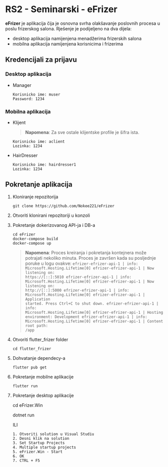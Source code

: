 # RS2 - Seminarski - eFrizer

**eFrizer** je aplikacija čija je osnovna svrha olakšavanje poslovnih procesa u poslu frizerskog salona. Rješenje je podijeljeno na dva dijela:
-	desktop aplikacija namijenjena menadžerima frizerskih salona
-	mobilna aplikacija namijenjena korisnicima i frizerima

## Kredencijali za prijavu   

### Desktop aplikacija

- Manager

    ```
    Korisnicko ime: muser 
    Password: 1234
    ```  

### Mobilna aplikacija

- Klijent

    >**Napomena**: Za sve ostale klijentske profile je šifra ista.
    ```
    Korisnicko ime: aclient                                              
    Lozinka: 1234     
    ```
    
- HairDresser

    ```
    Korisnicko ime: hairdresser1                                             
    Lozinka: 1234     
    ```

## Pokretanje aplikacija
1. Kloniranje repozitorija

    ```
    git clone https://github.com/Nokee221/eFrizer
    ```
2. Otvoriti klonirani repozitoriji u konzoli

3. Pokretanje dokerizovanog API-ja i DB-a


    ```
    cd eFrizer
    docker-compose build
    docker-compose up
    ```
    >**Napomena**: Proces kreiranja i pokretanja kontejnera može potrajati nekoliko minuta. Proces je završen kada su posljednje poruke u logu ovakve: <code>efrizer-efrizer-api-1  | info: Microsoft.Hosting.Lifetime[0]
efrizer-efrizer-api-1  |       Now listening on: https://[::]:5010
efrizer-efrizer-api-1  | info: Microsoft.Hosting.Lifetime[0]
efrizer-efrizer-api-1  |       Now listening on: http://[::]:5000
efrizer-efrizer-api-1  | info: Microsoft.Hosting.Lifetime[0]
efrizer-efrizer-api-1  |       Application started. Press Ctrl+C to shut down.
efrizer-efrizer-api-1  | info: Microsoft.Hosting.Lifetime[0]
efrizer-efrizer-api-1  |       Hosting environment: Development
efrizer-efrizer-api-1  | info: Microsoft.Hosting.Lifetime[0]
efrizer-efrizer-api-1  |       Content root path: /app</code>
4. Otvoriti flutter_frizer folder

    ```
    cd flutter_frizer
    ```

5. Dohvatanje dependecy-a

    ```
    flutter pub get
    ```
    
6. Pokretanje mobilne aplikacije

    ```
    flutter run
    ```   
    
7. Pokretanje desktop aplikacije

    cd eFrizer.Win

    dotnet run

    ILI
    ```
    1. Otvoriti solution u Visual Studiu
    2. Desni klik na solution
    3. Set Startup Projects
    4. Multiple startup projects
    5. eFrizer.Win - Start
    6. OK
    7. CTRL + F5
    ```    
